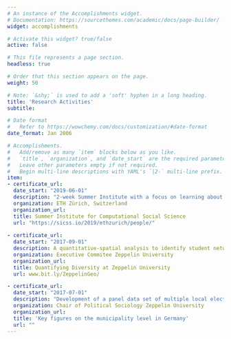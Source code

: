 ```yaml
---
# An instance of the Accomplishments widget.
# Documentation: https://sourcethemes.com/academic/docs/page-builder/
widget: accomplishments

# Activate this widget? true/false
active: false

# This file represents a page section.
headless: true

# Order that this section appears on the page.
weight: 50

# Note: `&shy;` is used to add a 'soft' hyphen in a long heading.
title: 'Research Activities'
subtitle:

# Date format
#   Refer to https://wowchemy.com/docs/customization/#date-format
date_format: Jan 2006

# Accomplishments.
#   Add/remove as many `item` blocks below as you like.
#   `title`, `organization`, and `date_start` are the required parameters.
#   Leave other parameters empty if not required.
#   Begin multi-line descriptions with YAML's `|2-` multi-line prefix.
item:
- certificate_url:
  date_start: "2019-06-01"
  description: "2-week Summer Institute with a focus on learning about and applying methods and tools such as: Machine Learning, NLP, Network Analysis."
  organization: ETH Zürich, Switzerland
  organization_url:
  title: Summer Institute for Computational Social Science
  url: "https://sicss.io/2019/ethzurich/people/"
  
- certificate_url:
  date_start: "2017-09-01"
  description: A quantitative-spatial analysis to identify student networks to promote the university’s diversity.
  organization: Executive Commitee Zeppelin University
  organization_url:
  title: Quantifying Diversity at Zeppelin University
  url: www.bit.ly/ZeppelinGeo/

- certificate_url:
  date_start: "2017-07-01"
  description: "Development of a panel data set of multiple local elections in Germany with a descriptive analysis on voting turnout. Preparation for the Bachelor thesis."
  organization: Chair of Political Sociology Zeppelin University
  organization_url:
  title: 'Key figures on the municipality level in Germany'
  url: ""
---
```

